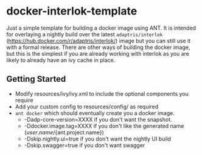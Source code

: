 # docker-interlok-template

Just a simple template for building a docker image using ANT. It is intended for overlaying a nightly build over the latest `adaptris/interlok` (https://hub.docker.com/r/adaptris/interlok/) image but you can still use it with a formal release. There are other ways of building the docker image, but this is the simplest if you are already working with interlok as you are likely to already have an ivy cache in place.

## Getting Started

* Modify resources/ivy/ivy.xml to include the optional components you require
* Add your custom config to resources/config/ as required
* `ant docker` which should eventually create you a docker image.
  * -Dadp-core-version=XXXX if you don't want the snapshot.
  * -Ddocker.image.tag=XXXX if you don't like the generated name (${user.name}/${ant.project.name})
  * -Dskip.nightly.ui=true if you don't want the nightly UI build
  * -Dskip.swagger=true if you don't want swagger
